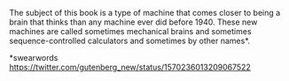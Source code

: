 The subject of this book is a type of machine that comes closer to being a brain that thinks than any machine ever did before 1940. These new machines are called sometimes mechanical brains and sometimes sequence-controlled calculators and sometimes by other names*.

*swearwords https://twitter.com/gutenberg_new/status/1570236013209067522